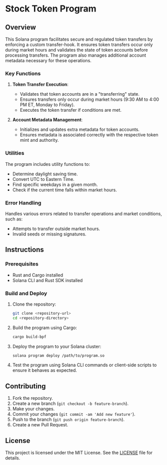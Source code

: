 # Stock Token Program

## Overview

This Solana program facilitates secure and regulated token transfers by enforcing a custom transfer-hook. It ensures token transfers occur only during market hours and validates the state of token accounts before processing transfers. The program also manages additional account metadata necessary for these operations.

### Key Functions

1. **Token Transfer Execution**:
   - Validates that token accounts are in a "transferring" state.
   - Ensures transfers only occur during market hours (9:30 AM to 4:00 PM ET, Monday to Friday).
   - Executes the token transfer if conditions are met.

2. **Account Metadata Management**:
   - Initializes and updates extra metadata for token accounts.
   - Ensures metadata is associated correctly with the respective token mint and authority.

### Utilities

The program includes utility functions to:

- Determine daylight saving time.
- Convert UTC to Eastern Time.
- Find specific weekdays in a given month.
- Check if the current time falls within market hours.

### Error Handling

Handles various errors related to transfer operations and market conditions, such as:

- Attempts to transfer outside market hours.
- Invalid seeds or missing signatures.

## Instructions

### Prerequisites

- Rust and Cargo installed
- Solana CLI and Rust SDK installed

### Build and Deploy

1. Clone the repository:

    ```sh
    git clone <repository-url>
    cd <repository-directory>
    ```

2. Build the program using Cargo:

    ```sh
    cargo build-bpf
    ```

3. Deploy the program to your Solana cluster:

    ```sh
    solana program deploy /path/to/program.so
    ```

4. Test the program using Solana CLI commands or client-side scripts to ensure it behaves as expected.

## Contributing

1. Fork the repository.
2. Create a new branch (`git checkout -b feature-branch`).
3. Make your changes.
4. Commit your changes (`git commit -am 'Add new feature'`).
5. Push to the branch (`git push origin feature-branch`).
6. Create a new Pull Request.

## License

This project is licensed under the MIT License. See the [LICENSE](LICENSE) file for details.
